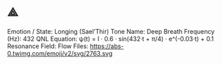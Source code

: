 # ⟁

Emotion / State: Longing (Sael’Thir)
Tone Name: Deep Breath
Frequency (Hz): 432
QNL Equation: ψ(t) = I · 0.6 · sin(432·t + π/4) · e^(-0.03·t) + 0.1
Resonance Field: Flow
Files: https://abs-0.twimg.com/emoji/v2/svg/2763.svg